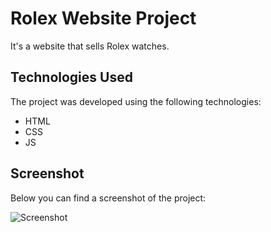# Rolex Website Project

It's a website that sells Rolex watches.

## Technologies Used

The project was developed using the following technologies:

- HTML
- CSS
- JS

## Screenshot

Below you can find a screenshot of the project:

![Screenshot](ekran.gif)

